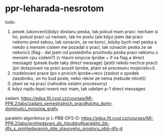 ppr-leharada-nesrotom
==================

todo:
1) pesek (ukonceni)(kdyz dostanu peska, tak pokud mam praci: necham si ho,
    pokud praci uz nemam, tak ho poslu (ale kdyz jsem dal praci nekomu pred
    sebou, tak oznacim, ze ne konci, kdyby bych mel peska a nekdo s mensim
    cislem me pozadal o praci, tak oznacim peska ze se nekonci)
    (flag - dal jsem od posledniho pruchodu peska praci nekomu s mensim cpu
     cislem?)
    (v hlavni smycce Iprobe + if na flag a direct message)
    (pesek bude taky direct message)
    (jestli nekdo nechce praci)
    (pri dotazovani na praci pouzit Iprobe, ptam se procesoru mojecislo+i)
2) rozdelovani prace (po x prvcich Iprobe+recv (zadost o spodek zasobniku,
    on ho bud posle, nebo rekne ze nema (nebude mlcet))
3) ptani se na praci (nahodne ostatni processory)
4) kdyz najdu lepsi reseni nez mam, tak udelam p-1 direct messages 

zadani:
https://edux.fit.cvut.cz/courses/MI-PPR.2/labs/zadani_semestralnich_praci#uloha_domi-dominujici_mnozina_grafu

paralelni algoritmus je L-PBB-DFS-D:
https://edux.fit.cvut.cz/courses/MI-PPR.2/labs/prohledavani_do_hloubky#paralelni_bb-dfs_s_prohledavanim_dde_stavoveho_prostoru_pbb-dfs-d

